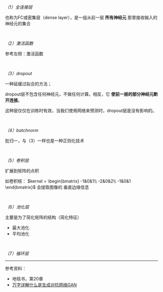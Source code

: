 



_（1）全连接层_

也称为FC或密集层（dense layer），是一组从前一层 **所有神经元** 那里接收输入的神经元的集合



</br>

_（2）激活函数_

参考左侧：激活函数




</br>

_（3）dropout_

一种延缓过拟合的方法；

dropout层不包含任何神经元，不做任何计算。相反，它 **使前一层的部分神经元断开连接**。

这种层仅仅在训练时有效，当我们使用网络来预测时，dropout层是没有影响的。


</br>

_（4）batchnorm_


批归一，与（3）一样也是一种正则化技术



</br>

_（5）卷积层_

扩展到矩阵的点积

如卷积核：
$kernel = \begin{bmatrix}
-1&0&1\\
-2&0&2\\
-1&0&1
\end{bmatrix}$ 会提取图像的 垂直边缘信息



</br>

_（6）池化层_

主要是为了简化矩阵的结构（简化特征）

- 最大池化
- 平均池化



</br>

_（7）循环层_


------------------

参考资料：
- 地毯书，第20章
- [万字详解什么是生成对抗网络GAN](https://bbs.huaweicloud.com/blogs/314916)